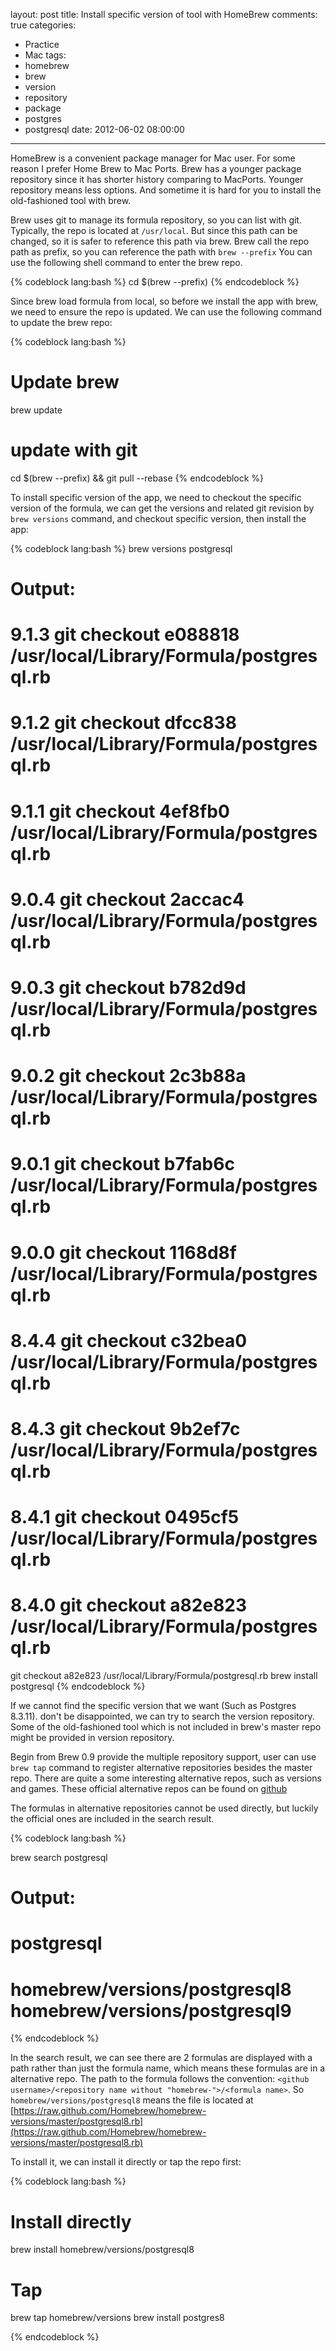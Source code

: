 layout: post
title: Install specific version of tool with HomeBrew
comments: true
categories:
  - Practice
  - Mac
tags:
  - homebrew
  - brew
  - version
  - repository
  - package
  - postgres
  - postgresql
date: 2012-06-02 08:00:00
---
HomeBrew is a convenient package manager for Mac user. For some reason I prefer Home Brew to Mac Ports.
Brew has a younger package repository since it has shorter history comparing to MacPorts. Younger repository means less options. And sometime it is hard for you to install the old-fashioned tool with brew.

Brew uses git to manage its formula repository, so you can list with git.
Typically, the repo is located at `/usr/local`. But since this path can be changed, so it is safer to reference this path via brew.
Brew call the repo path as prefix, so you can reference the path with `brew --prefix`
You can use the following shell command to enter the brew repo.

{% codeblock lang:bash %}
cd $(brew --prefix)
{% endcodeblock %}

Since brew load formula from local, so before we install the app with brew, we need to ensure the repo is updated. We can use the following command to update the brew repo:

{% codeblock lang:bash %}
# Update brew
brew update

# update with git
cd $(brew --prefix) && git pull --rebase
{% endcodeblock %}

To install specific version of the app, we need to checkout the specific version of the formula, we can get the versions and related git revision by `brew versions` command, and checkout specific version, then install the app:

{% codeblock lang:bash %}
brew versions postgresql

# Output:
# 9.1.3    git checkout e088818 /usr/local/Library/Formula/postgresql.rb
# 9.1.2    git checkout dfcc838 /usr/local/Library/Formula/postgresql.rb
# 9.1.1    git checkout 4ef8fb0 /usr/local/Library/Formula/postgresql.rb
# 9.0.4    git checkout 2accac4 /usr/local/Library/Formula/postgresql.rb
# 9.0.3    git checkout b782d9d /usr/local/Library/Formula/postgresql.rb
# 9.0.2    git checkout 2c3b88a /usr/local/Library/Formula/postgresql.rb
# 9.0.1    git checkout b7fab6c /usr/local/Library/Formula/postgresql.rb
# 9.0.0    git checkout 1168d8f /usr/local/Library/Formula/postgresql.rb
# 8.4.4    git checkout c32bea0 /usr/local/Library/Formula/postgresql.rb
# 8.4.3    git checkout 9b2ef7c /usr/local/Library/Formula/postgresql.rb
# 8.4.1    git checkout 0495cf5 /usr/local/Library/Formula/postgresql.rb
# 8.4.0    git checkout a82e823 /usr/local/Library/Formula/postgresql.rb

git checkout a82e823 /usr/local/Library/Formula/postgresql.rb
brew install postgresql
{% endcodeblock %}

If we cannot find the specific version that we want (Such as Postgres 8.3.11). don't be disappointed, we can try to search the version repository.
Some of the old-fashioned tool which is not included in brew's master repo might be provided in version repository.

Begin from Brew 0.9 provide the multiple repository support, user can use `brew tap` command to register alternative repositories besides the master repo. There are quite a some interesting alternative repos, such as versions and games.
These official alternative repos can be found on [github](https://github.com/homebrew)

The formulas in alternative repositories cannot be used directly, but luckily the official ones are included in the search result.

{% codeblock lang:bash %}

brew search postgresql
# Output:
# postgresql
# homebrew/versions/postgresql8    homebrew/versions/postgresql9
{% endcodeblock %}

In the search result, we can see there are 2 formulas are displayed with a path rather than just the formula name, which means these formulas are in a alternative repo.
The path to the formula follows the convention: `<github username>/<repository name without "homebrew-">/<formula name>`.
So `homebrew/versions/postgresql8` means the file is located at [https://raw.github.com/Homebrew/homebrew-versions/master/postgresql8.rb](https://raw.github.com/Homebrew/homebrew-versions/master/postgresql8.rb)

To install it, we can install it directly or tap the repo first:

{% codeblock lang:bash %}

# Install directly
brew install homebrew/versions/postgresql8

# Tap
brew tap homebrew/versions
brew install postgres8

{% endcodeblock %}
